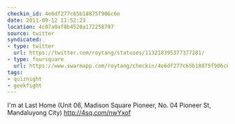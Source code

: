 ```yaml
---
checkin_id: 4e6df277c65b18875f906c6e
date: 2011-09-12 11:52:23
location: 4c07a0af8b4520a172258797
source: twitter
syndicated:
- type: twitter
  url: https://twitter.com/roytang/statuses/113218395377377281/
- type: foursquare
  url: https://www.swarmapp.com/roytang/checkin/4e6df277c65b18875f906c6e
tags:
- quiznight
- geekfight
---
```


I'm at Last Home (Unit 06, Madison Square Pioneer, No. 04 Pioneer St, Mandaluyong City) http://4sq.com/nwYxof